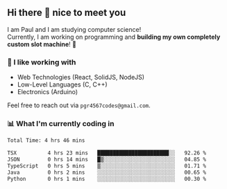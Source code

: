 ## Hi there 👋 nice to meet you

I am Paul and I am studying computer science!  
Currently, I am working on programming and **building my own completely custom slot machine**! 🎰

### 🔭 I like working with
- Web Technologies (React, SolidJS, NodeJS)
- Low-Level Languages (C, C++)
- Electronics (Arduino)

Feel free to reach out via `pgr4567codes@gmail.com`.

### 📊 What I'm currently coding in
<!--START_SECTION:waka-->

```txt
Total Time: 4 hrs 46 mins

TSX          4 hrs 23 mins   ███████████████████████░░   92.26 %
JSON         0 hrs 14 mins   █▒░░░░░░░░░░░░░░░░░░░░░░░   04.85 %
TypeScript   0 hrs 5 mins    ▒░░░░░░░░░░░░░░░░░░░░░░░░   01.71 %
Java         0 hrs 2 mins    ░░░░░░░░░░░░░░░░░░░░░░░░░   00.65 %
Python       0 hrs 1 mins    ░░░░░░░░░░░░░░░░░░░░░░░░░   00.30 %
```

<!--END_SECTION:waka-->
